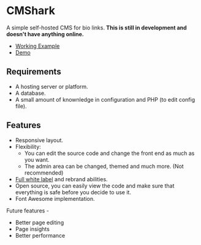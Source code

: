 # CMShark
A simple self-hosted CMS for bio links. **This is still in development and doesn't have anything online.**
- [Working Example](https://will.clarke.ml)
- [Demo](https://CMShark.wclarke.dev/demo)

## Requirements 
- A hosting server or platform.
- A database.
- A small amount of knownledge in configuration and PHP (to edit config file).

## Features 
- Responsive layout.
- Flexibility:
    - You can edit the source code and change the front end as much as you want. 
    - The admin area can be changed, themed and much more. (Not recommended)
- [Full white label](https://www.thatcompany.com/white-label-marketing/what-is-white-label) and rebrand abilities. 
- Open source, you can easily view the code and make sure that everything is safe before you decide to use it. 
- Font Awesome implementation. 


Future features - 
- Better page editing 
- Page insights 
- Better performance 